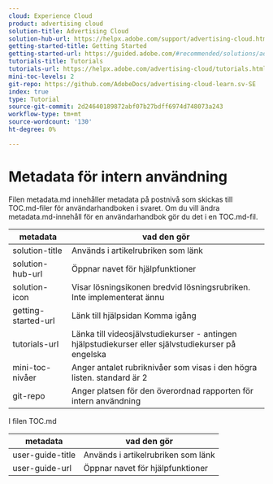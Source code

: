 ```yaml
---
cloud: Experience Cloud
product: advertising cloud
solution-title: Advertising Cloud
solution-hub-url: https://helpx.adobe.com/support/advertising-cloud.html
getting-started-title: Getting Started
getting-started-url: https://guided.adobe.com/#recommended/solutions/advertising-cloud
tutorials-title: Tutorials
tutorials-url: https://helpx.adobe.com/advertising-cloud/tutorials.html
mini-toc-levels: 2
git-repo: https://github.com/AdobeDocs/advertising-cloud-learn.sv-SE
index: true
type: Tutorial
source-git-commit: 2d24640189872abf07b27bdff6974d748073a243
workflow-type: tm+mt
source-wordcount: '130'
ht-degree: 0%

---
```



# Metadata för intern användning

Filen metadata.md innehåller metadata på postnivå som skickas till TOC.md-filer för användarhandboken i svaret. Om du vill ändra metadata.md-innehåll för en användarhandbok gör du det i en TOC.md-fil.

| metadata | vad den gör |
|--- |--- |
| solution-title | Används i artikelrubriken som länk |
| solution-hub-url | Öppnar navet för hjälpfunktioner |
| solution-icon | Visar lösningsikonen bredvid lösningsrubriken. Inte implementerat ännu |
| getting-started-url | Länk till hjälpsidan Komma igång |
| tutorials-url | Länka till videosjälvstudiekurser - antingen hjälpstudiekurser eller självstudiekurser på engelska |
| mini-toc-nivåer | Anger antalet rubriknivåer som visas i den högra listen. standard är 2 |
| git-repo | Anger platsen för den överordnad rapporten för intern användning |

I filen TOC.md

| metadata | vad den gör |
|--- |--- |
| user-guide-title | Används i artikelrubriken som länk |
| user-guide-url | Öppnar navet för hjälpfunktioner |
